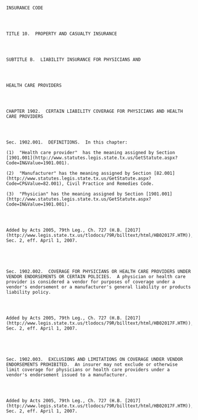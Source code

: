 ﻿
    
    
    	
    					
    
    
    INSURANCE CODE
    
      
    
    
    TITLE 10.  PROPERTY AND CASUALTY INSURANCE
    
      
    
    
    SUBTITLE B.  LIABILITY INSURANCE FOR PHYSICIANS AND
    
      
    
    
    HEALTH CARE PROVIDERS
    
      
    
    
    CHAPTER 1902.  CERTAIN LIABILITY COVERAGE FOR PHYSICIANS AND HEALTH CARE PROVIDERS
    
      
    
    
    Sec. 1902.001.  DEFINITIONS.  In this chapter:
    
    (1)  "Health care provider"  has the meaning assigned by Section [1901.001](http://www.statutes.legis.state.tx.us/GetStatute.aspx?Code=IN&Value=1901.001).
    
    (2)  "Manufacturer" has the meaning assigned by Section [82.001](http://www.statutes.legis.state.tx.us/GetStatute.aspx?Code=CP&Value=82.001), Civil Practice and Remedies Code.
    
    (3)  "Physician" has the meaning assigned by Section [1901.001](http://www.statutes.legis.state.tx.us/GetStatute.aspx?Code=IN&Value=1901.001).
    
    
    
    
    Added by Acts 2005, 79th Leg., Ch. 727 (H.B. [2017](http://www.legis.state.tx.us/tlodocs/79R/billtext/html/HB02017F.HTM)), Sec. 2, eff. April 1, 2007.
    
    
    
    
    
    Sec. 1902.002.  COVERAGE FOR PHYSICIANS OR HEALTH CARE PROVIDERS UNDER VENDOR ENDORSEMENTS OR CERTAIN POLICIES.  A physician or health care provider is considered a vendor for purposes of coverage under a vendor's endorsement or a manufacturer's general liability or products liability policy.
    
    
    
    
    Added by Acts 2005, 79th Leg., Ch. 727 (H.B. [2017](http://www.legis.state.tx.us/tlodocs/79R/billtext/html/HB02017F.HTM)), Sec. 2, eff. April 1, 2007.
    
    
    
    
    
    Sec. 1902.003.  EXCLUSIONS AND LIMITATIONS ON COVERAGE UNDER VENDOR ENDORSEMENTS PROHIBITED.  An insurer may not exclude or otherwise limit coverage for physicians or health care providers under a vendor's endorsement issued to a manufacturer.
    
    
    
    
    Added by Acts 2005, 79th Leg., Ch. 727 (H.B. [2017](http://www.legis.state.tx.us/tlodocs/79R/billtext/html/HB02017F.HTM)), Sec. 2, eff. April 1, 2007.
    
    
    
    
    				
